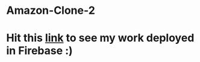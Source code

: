 # Amazon-Clone-2
# Hit this [link](https://clone-2o.web.app/) to see my work deployed in Firebase :)
